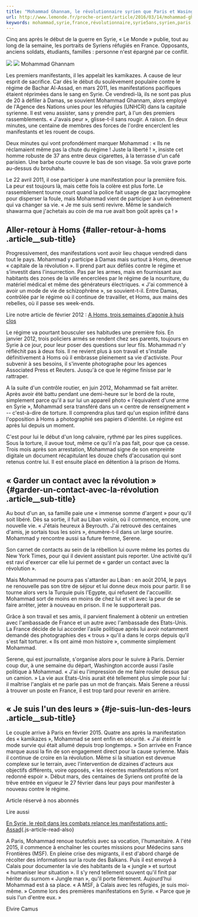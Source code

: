 ```yaml
---
title: "Mohammad Ghannam, le révolutionnaire syrien que Paris et Wasington veulent accueillir (1/10) #Syrie5ans"
url: http://www.lemonde.fr/proche-orient/article/2016/03/14/mohammad-ghannan-le-revolutionnaire-que-la-france-et-les-etats-unis-veulent-accueillir-1-5-syrie5ans_4882157_3218.html
keywords: mohammad,syrie,france,révolutionnaire,syrie5ans,syrien,paris,veulent,homs,ghannam,régime,110,jai,quil,accueillir,vie,wasington,manifestations,révolution
---
```

Cinq ans après le début de la guerre en Syrie, « Le Monde » publie, tout au long de la semaine, les portraits de Syriens réfugiés en France. Opposants, anciens soldats, étudiants, familles : personne n'est épargné par ce conflit.

![](https://img.lemde.fr/2016/03/12/0/0/640/640/688/0/60/0/f48261d_6790-1civlr9.jpg) ![](https://img.lemde.fr/2016/03/12/0/0/640/640/688/0/60/0/f48261d_6790-1civlr9.jpg) Mohammad Ghannam

Les premiers manifestants, il les appelait les kamikazes. A cause de leur esprit de sacrifice. Car dès le début du soulèvement populaire contre le régime de Bachar Al-Assad, en mars 2011, les manifestations pacifiques étaient réprimées dans le sang en Syrie. Ce vendredi-là, ils ne sont pas plus de 20 à défiler à Damas, se souvient Mohammad Ghannam, alors employé de l'Agence des Nations unies pour les réfugiés (UNHCR) dans la capitale syrienne. Il est venu assister, sans y prendre part, à l'un des premiers rassemblements. « J'avais peur », glisse-t-il sans rougir. A raison. En deux minutes, une centaine de membres des forces de l'ordre encerclent les manifestants et les rouent de coups.

Deux minutes qui vont profondément marquer Mohammad : « Ils ne réclamaient même pas la chute du régime ! Juste la liberté ! », insiste cet homme robuste de 37 ans entre deux cigarettes, à la terrasse d'un café parisien. Une barbe courte couvre le bas de son visage. Sa voix grave porte au-dessus du brouhaha.

Le 22 avril 2011, il ose participer à une manifestation pour la première fois. La peur est toujours là, mais cette fois la colère est plus forte. Le rassemblement tourne court quand la police fait usage de gaz lacrymogène pour disperser la foule, mais Mohammad vient de participer à un événement qui va changer sa vie. « Je me suis senti revivre. Même le sandwich shawarma que j'achetais au coin de ma rue avait bon goût après ça ! »

Aller-retour à Homs {#aller-retour-à-homs .article__sub-title}
-------------------

Progressivement, des manifestations vont avoir lieu chaque vendredi dans tout le pays. Mohammad y participe à Damas mais surtout à Homs, devenue « capitale de la révolution ». Il prend part aux défilés contre le régime et s'investit dans l'insurrection. Pas par les armes, mais en fournissant aux habitants des zones de la ville encerclées par le régime de la nourriture, du matériel médical et même des générateurs électriques. « J'ai commencé à avoir un mode de vie de schizophrène », se souvient-t-il. Entre Damas, contrôlée par le régime où il continue de travailler, et Homs, aux mains des rebelles, où il passe ses week-ends.

Lire notre article de février 2012 : [A Homs, trois semaines d\'agonie à huis clos](https://www.lemonde.fr/international/article/2012/02/23/a-homs-trois-semaines-d-agonie-a-huis-clos_1647294_3210.html#QKq1m1lmxQBzwxGh.99)

Le régime va pourtant bousculer ses habitudes une première fois. En janvier 2012, trois policiers armés se rendent chez ses parents, toujours en Syrie à ce jour, pour leur poser des questions sur leur fils. Mohammad n'y réfléchit pas à deux fois. Il ne revient plus à son travail et s'installe définitivement à Homs où il embrasse pleinement sa vie d'activiste. Pour subvenir à ses besoins, il s'invente photographe pour les agences Associated Press et Reuters. Jusqu'à ce que le régime finisse par le rattraper.

A la suite d'un contrôle routier, en juin 2012, Mohammad se fait arrêter. Après avoir été battu pendant une demi-heure sur le bord de la route, simplement parce qu'il a sur lui un appareil photo « l'équivalent d'une arme en Syrie », Mohammad sera transféré dans un « centre de renseignement » -- c'est-à-dire de torture. Il comprendra plus tard qu'un espion infiltré dans l'opposition à Homs a photographié ses papiers d'identité. Le régime est après lui depuis un moment.

C'est pour lui le début d'un long calvaire, rythmé par les pires supplices. Sous la torture, il avoue tout, même ce qu'il n'a pas fait, pour que ça cesse. Trois mois après son arrestation, Mohammad signe de son empreinte digitale un document récapitulant les douze chefs d'accusation qui sont retenus contre lui. Il est ensuite placé en détention à la prison de Homs.

« Garder un contact avec la révolution » {#garder-un-contact-avec-la-révolution .article__sub-title}
----------------------------------------

Au bout d'un an, sa famille paie une « immense somme d'argent » pour qu'il soit libéré. Dès sa sortie, il fuit au Liban voisin, où il commence, encore, une nouvelle vie. « J'étais heureux à Beyrouth. J'ai retrouvé des centaines d'amis, je sortais tous les soirs », énumère-t-il dans un large sourire. Mohammad y rencontre aussi sa future femme, Serene.

Son carnet de contacts au sein de la rébellion lui ouvre même les portes du New York Times, pour qui il devient assistant puis reporter. Une activité qu'il est ravi d'exercer car elle lui permet de « garder un contact avec la révolution ».

Mais Mohammad ne pourra pas s'attarder au Liban : en août 2014, le pays ne renouvelle pas son titre de séjour et lui donne deux mois pour partir. Il se tourne alors vers la Turquie puis l'Egypte, qui refusent de l'accueillir. Mohammad sort de moins en moins de chez lui et vit avec la peur de se faire arrêter, jeter à nouveau en prison. Il ne le supporterait pas.

Grâce à son travail et ses amis, il parvient finalement à obtenir un entretien avec l'ambassade de France et un autre avec l'ambassade des Etats-Unis. La France décide de lui accorder l'asile politique après lui avoir notamment demandé des photographies des « trous » qu'il a dans le corps depuis qu'il s'est fait torturer. « Ils ont aimé mon histoire », commente simplement Mohammad.

Serene, qui est journaliste, s'organise alors pour le suivre à Paris. Dernier coup dur, à une semaine du départ, Washington accorde aussi l'asile politique à Mohammad. « J'ai eu l'impression de me faire rouler dessus par un camion. » La vie aux Etats-Unis aurait été tellement plus simple pour lui : il maîtrise l'anglais et ne parle pas un mot de français. Mais Serene a réussi à trouver un poste en France, il est trop tard pour revenir en arrière.

« Je suis l'un des leurs » {#je-suis-lun-des-leurs .article__sub-title}
--------------------------

Le couple arrive à Paris en février 2015. Quatre ans après la manifestation des « kamikazes », Mohammad se sent enfin en sécurité. « J'ai éteint le mode survie qui était allumé depuis trop longtemps. » Son arrivée en France marque aussi la fin de son engagement direct pour la cause syrienne. Mais il continue de croire en la révolution. Même si la situation est devenue complexe sur le terrain, avec l'intervention de dizaines d'acteurs aux objectifs différents, voire opposés, « les récentes manifestations m'ont redonné espoir ». Début mars, des centaines de Syriens ont profité de la trêve entrée en vigueur le 27 février dans leur pays pour manifester à nouveau contre le régime.

Article réservé à nos abonnés

Lire aussi

[En Syrie, le répit dans les combats relance les manifestations anti-Assad](https://www.lemonde.fr/proche-orient/article/2016/03/05/en-syrie-le-repit-dans-les-combats-relance-les-manifestations-anti-assad_4877211_3218.html){.js-article-read-also}

A Paris, Mohammad renoue toutefois avec sa vocation, l'humanitaire. A l'été 2015, il commence à enchaîner les courtes missions pour Médecins sans Frontières (MSF). En pleine crise des migrants, il est d'abord chargé de récolter des informations sur la route des Balkans. Puis il est envoyé à Calais pour documenter la vie des habitants de la « jungle » et surtout « humaniser leur situation ». Il s'y rend tellement souvent qu'il finit par hériter du surnom « Jungle man », qu'il porte fièrement. Aujourd'hui Mohammad est à sa place. « A MSF, à Calais avec les réfugiés, je suis moi-même. » Comme lors des premières manifestations en Syrie. « Parce que je suis l'un d'entre eux. »

Elvire Camus
